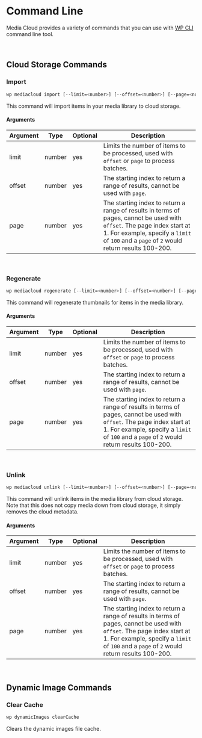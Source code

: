 # Command Line
Media Cloud provides a variety of commands that you can use with [WP CLI](https://wp-cli.org) command line tool.

&nbsp;
## Cloud Storage Commands
### Import
```bash
wp mediacloud import [--limit=<number>] [--offset=<number>] [--page=<number>]
```
This command will import items in your media library to cloud storage.

#### Arguments
Argument | Type | Optional | Description
-------- | ---- | -------- | -----------
limit | number | yes | Limits the number of items to be processed, used with `offset` or `page` to process batches.
offset | number | yes | The starting index to return a range of results, cannot be used with `page`.
page | number | yes | The starting index to return a range of results in terms of pages, cannot be used with `offset`.  The page index start at 1.  For example, specify a `limit` of `100` and a `page` of `2` would return results 100-200.

&nbsp;

### Regenerate
```bash
wp mediacloud regenerate [--limit=<number>] [--offset=<number>] [--page=<number>]
```
This command will regenerate thumbnails for items in the media library.

#### Arguments
Argument | Type | Optional | Description
-------- | ---- | -------- | -----------
limit | number | yes | Limits the number of items to be processed, used with `offset` or `page` to process batches.
offset | number | yes | The starting index to return a range of results, cannot be used with `page`.
page | number | yes | The starting index to return a range of results in terms of pages, cannot be used with `offset`.  The page index start at 1.  For example, specify a `limit` of `100` and a `page` of `2` would return results 100-200.

&nbsp;

### Unlink
```bash
wp mediacloud unlink [--limit=<number>] [--offset=<number>] [--page=<number>]
```
This command will unlink items in the media library from cloud storage.  Note that this does not copy media down from cloud storage, it simply removes the cloud metadata.

#### Arguments
Argument | Type | Optional | Description
-------- | ---- | -------- | -----------
limit | number | yes | Limits the number of items to be processed, used with `offset` or `page` to process batches.
offset | number | yes | The starting index to return a range of results, cannot be used with `page`.
page | number | yes | The starting index to return a range of results in terms of pages, cannot be used with `offset`.  The page index start at 1.  For example, specify a `limit` of `100` and a `page` of `2` would return results 100-200.

&nbsp;

## Dynamic Image Commands
### Clear Cache
```bash
wp dynamicImages clearCache
```
Clears the dynamic images file cache.

&nbsp;

